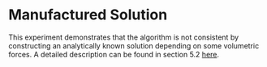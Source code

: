 # Manufactured Solution

This experiment demonstrates that the algorithm is not consistent by constructing an analytically known solution depending on some volumetric forces. A detailed description can be found in section 5.2 [here](../../thesis.pdf).
